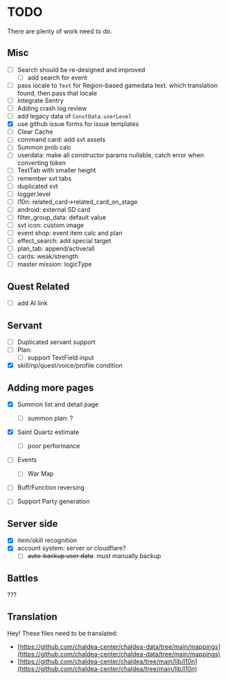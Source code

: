 # TODO

There are plenty of work need to do.

## Misc

- [ ] Search should be re-designed and improved
  - [ ] add search for event 
- [ ] pass locale to `Text` for Region-based gamedata text.
      which translation found, then pass that locale
- [ ] Integrate Sentry
- [ ] Adding crash log review
- [ ] add legacy data of `ConstData.userLevel`
- [x] use github issue forms for issue templates
- [ ] Clear Cache
- [ ] command card: add svt assets
- [ ] Summon prob calc
- [ ] userdata: make all constructor params nullable, catch error when converting token 
- [ ] TextTab with smaller height
- [ ] remember svt tabs
- [ ] duplicated svt
- [ ] logger.level
- [ ] l10n: related_card->related_card_on_stage
- [ ] android: external SD card
- [ ] filter_group_data: default value
- [ ] svt icon: custom image
- [ ] event shop: event item calc and plan
- [ ] effect_search: add special target
- [ ] plan_tab: append/active/all
- [ ] cards: weak/strength
- [ ] master mission: logicType

## Quest Related

- [ ] add AI link

## Servant

- [ ] Duplicated servant support
- [ ] Plan:
  - [ ] support TextField input
- [x] skill/np/quest/voice/profile condition

## Adding more pages

- [x] Summon list and detail page
  - [ ] summon plan: ?
- [x] Saint Quartz estimate
  - [ ] poor performance
- [ ] Events
  - [ ] War Map
- [ ] Buff/Function reversing
- [ ] Support Party generation


## Server side

- [x] item/skill recognition
- [x] account system: server or cloudflare?
  - [ ] ~~auto-backup user data~~: must manually backup

## Battles

???

## Translation

Hey! These files need to be translated:

- [https://github.com/chaldea-center/chaldea-data/tree/main/mappings](https://github.com/chaldea-center/chaldea-data/tree/main/mappings)
- [https://github.com/chaldea-center/chaldea/tree/main/lib/l10n](https://github.com/chaldea-center/chaldea/tree/main/lib/l10n)
